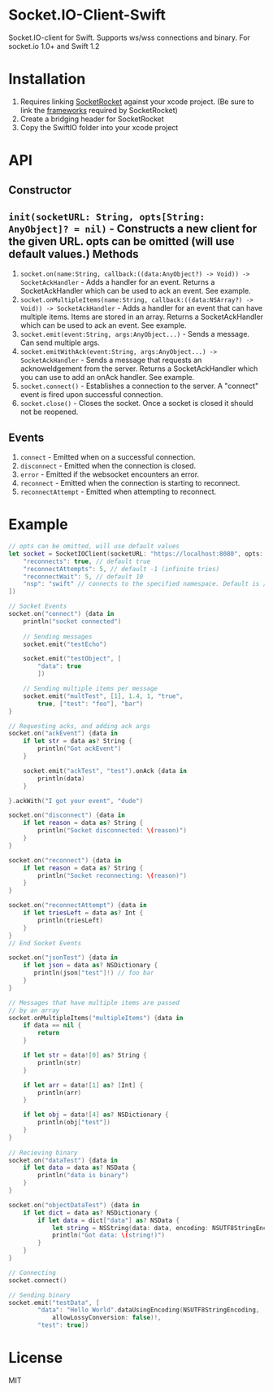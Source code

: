 Socket.IO-Client-Swift
======================

Socket.IO-client for Swift. Supports ws/wss connections and binary. For socket.io 1.0+ and Swift 1.2

Installation
============
1. Requires linking [SocketRocket](https://github.com/square/SocketRocket) against your xcode project. (Be sure to link the [frameworks](https://github.com/square/SocketRocket#framework-dependencies) required by SocketRocket)
2. Create a bridging header for SocketRocket
3. Copy the SwiftIO folder into your xcode project

API
===
Constructor
-----------
`init(socketURL: String, opts[String: AnyObject]? = nil)` - Constructs a new client for the given URL. opts can be omitted (will use default values.)
Methods
-------
1. `socket.on(name:String, callback:((data:AnyObject?) -> Void)) -> SocketAckHandler` - Adds a handler for an event. Returns a SocketAckHandler which can be used to ack an event. See example.
2. `socket.onMultipleItems(name:String, callback:((data:NSArray?) -> Void)) -> SocketAckHandler` - Adds a handler for an event that can have multiple items. Items are stored in an array. Returns a SocketAckHandler which can be used to ack an event. See example.
3. `socket.emit(event:String, args:AnyObject...)` - Sends a message. Can send multiple args.
4. `socket.emitWithAck(event:String, args:AnyObject...) -> SocketAckHandler` - Sends a message that requests an acknoweldgement from the server. Returns a SocketAckHandler which you can use to add an onAck handler. See example.
5. `socket.connect()` - Establishes a connection to the server. A "connect" event is fired upon successful connection.
6. `socket.close()` - Closes the socket. Once a socket is closed it should not be reopened.

Events
------
1. `connect` - Emitted when on a successful connection.
2. `disconnect` - Emitted when the connection is closed.
3. `error` - Emitted if the websocket encounters an error.
4. `reconnect` - Emitted when the connection is starting to reconnect.
5. `reconnectAttempt` - Emitted when attempting to reconnect.

Example
=======
```swift
// opts can be omitted, will use default values
let socket = SocketIOClient(socketURL: "https://localhost:8080", opts: [
    "reconnects": true, // default true
    "reconnectAttempts": 5, // default -1 (infinite tries)
    "reconnectWait": 5, // default 10
    "nsp": "swift" // connects to the specified namespace. Default is /
])

// Socket Events
socket.on("connect") {data in
    println("socket connected")
    
    // Sending messages
    socket.emit("testEcho")

    socket.emit("testObject", [
        "data": true
        ])

    // Sending multiple items per message
    socket.emit("multTest", [1], 1.4, 1, "true",
        true, ["test": "foo"], "bar")
}

// Requesting acks, and adding ack args
socket.on("ackEvent") {data in
    if let str = data as? String {
        println("Got ackEvent")
    }

    socket.emit("ackTest", "test").onAck {data in
        println(data)
    }

}.ackWith("I got your event", "dude")

socket.on("disconnect") {data in
    if let reason = data as? String {
        println("Socket disconnected: \(reason)")
    }
}

socket.on("reconnect") {data in
    if let reason = data as? String {
        println("Socket reconnecting: \(reason)")
    }
}

socket.on("reconnectAttempt") {data in
    if let triesLeft = data as? Int {
        println(triesLeft)
    }
}
// End Socket Events

socket.on("jsonTest") {data in
    if let json = data as? NSDictionary {
       println(json["test"]!) // foo bar
    }
}

// Messages that have multiple items are passed
// by an array
socket.onMultipleItems("multipleItems") {data in
    if data == nil {
        return
    }

    if let str = data![0] as? String {
        println(str)
    }

    if let arr = data![1] as? [Int] {
        println(arr)
    }

    if let obj = data![4] as? NSDictionary {
        println(obj["test"])
    }
}
        
// Recieving binary
socket.on("dataTest") {data in
    if let data = data as? NSData {
        println("data is binary")
    }
}

socket.on("objectDataTest") {data in
    if let dict = data as? NSDictionary {
        if let data = dict["data"] as? NSData {
            let string = NSString(data: data, encoding: NSUTF8StringEncoding)
            println("Got data: \(string!)")
        }
    }
}

// Connecting
socket.connect()

// Sending binary
socket.emit("testData", [
        "data": "Hello World".dataUsingEncoding(NSUTF8StringEncoding,
            allowLossyConversion: false)!,
        "test": true])
```
License
=======
MIT
